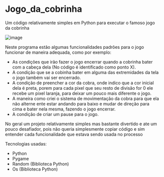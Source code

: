 # Jogo_da_cobrinha

Um código relativamente simples em Python para executar o famoso jogo da cobrinha



![image](https://github.com/MontaltoMa/Jogo_Da_Cobrinha/assets/105228271/12260788-3492-4973-93a4-820a7f92c6cf)


Neste programa estão algumas funcionalidades padrões para o jogo funcionar de maneira adequada, como por exemplo:

- As condições que irão fazer o jogo encerrar quando a cobrinha bater com a cabeça dela (No código é identificado como ponto X).
- A condição que se a cobinha bater em alguma das extremidades da tela o jogo também vai ser encerrado.
- A condição de preencher a cor da cobra, onde indico que a cor inicial dela é preta, porem para cada pixel que seu resto de divisão for 0 ele recebe um pixel laranja, para deixar um pouco mais diferente o jogo.
- A maneira como criei o sistema de movimentação da cobra para que ela não alterne ente estar andando para baixo e mudar de direção para cima e bater nela mesma, fazendo o jogo encerrar.
- A condição de criar um pause para o jogo.

No geral um projeto relativamente simples mas bastante divertido e ate um pouco desafiador, pois não queria simplesmente copiar código e sim entender cada funcionalidade que estava sendo usada no processo

Tecnologias usadas:
- Python
- Pygame
- Random (Biblioteca Python)
- Os (Biblioteca Python)
